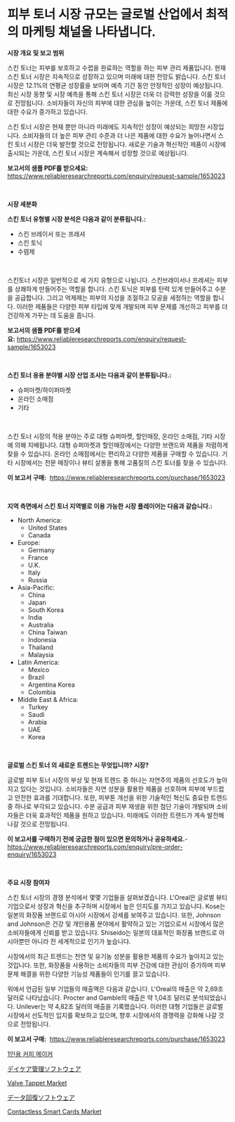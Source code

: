 <p><h1>피부 토너 시장 규모는 글로벌 산업에서 최적의 마케팅 채널을 나타냅니다.</h1></p><p><strong>시장 개요 및 보고 범위</strong></p>
<p><p>스킨 토너는 피부를 보호하고 수렵을 완료하는 역할을 하는 피부 관리 제품입니다. 현재 스킨 토너 시장은 지속적으로 성장하고 있으며 미래에 대한 전망도 밝습니다. 스킨 토너 시장은 12.1%의 연평균 성장률을 보이며 예측 기간 동안 안정적인 성장이 예상됩니다. 최신 시장 동향 및 시장 예측을 통해 스킨 토너 시장은 더욱 더 강력한 성장을 이룰 것으로 전망됩니다. 소비자들이 자신의 피부에 대한 관심을 높이는 가운데, 스킨 토너 제품에 대한 수요가 증가하고 있습니다.</p><p>스킨 토너 시장은 현재 뿐만 아니라 미래에도 지속적인 성장이 예상되는 희망찬 시장입니다. 소비자들의 더 높은 피부 관리 수준과 더 나은 제품에 대한 수요가 늘어나면서 스킨 토너 시장은 더욱 발전할 것으로 전망됩니다. 새로운 기술과 혁신적인 제품이 시장에 출시되는 가운데, 스킨 토너 시장은 계속해서 성장할 것으로 예상됩니다.</p></p>
<p><strong>보고서의 샘플 PDF를 받으세요:</strong> <a href="https://www.reliableresearchreports.com/enquiry/request-sample/1653023">https://www.reliableresearchreports.com/enquiry/request-sample/1653023</a></p>
<p>&nbsp;</p>
<p><strong>시장 세분화</strong></p>
<p><strong>스킨 토너 유형별 시장 분석은 다음과 같이 분류됩니다.:</strong></p>
<p><ul><li>스킨 브레이서 또는 프레셔</li><li>스킨 토닉</li><li>수렴제</li></ul></p>
<p>&nbsp;</p>
<p><p>스킨토너 시장은 일반적으로 세 가지 유형으로 나뉩니다. 스킨브레이서나 프레셔는 피부를 상쾌하게 만들어주는 역할을 합니다. 스킨 토닉은 피부를 탄력 있게 만들어주고 수분을 공급합니다. 그리고 억제제는 피부의 지성을 조절하고 모공을 세정하는 역할을 합니다. 이러한 제품들은 다양한 피부 타입에 맞게 개발되며 피부 문제를 개선하고 피부를 더 건강하게 가꾸는 데 도움을 줍니다.</p></p>
<p><strong>보고서의 샘플 PDF를 받으세요:</strong>&nbsp;<a href="https://www.reliableresearchreports.com/enquiry/request-sample/1653023">https://www.reliableresearchreports.com/enquiry/request-sample/1653023</a></p>
<p>&nbsp;</p>
<p><strong> 스킨 토너 응용 분야별 시장 산업 조사는 다음과 같이 분류됩니다.:</strong></p>
<p><ul><li>슈퍼마켓/하이퍼마켓</li><li>온라인 소매점</li><li>기타</li></ul></p>
<p>&nbsp;</p>
<p><p>스킨 토너 시장의 적용 분야는 주로 대형 슈퍼마켓, 할인매장, 온라인 소매점, 기타 시장에 의해 지배됩니다. 대형 슈퍼마켓과 할인매장에서는 다양한 브랜드와 제품을 저렴하게 찾을 수 있습니다. 온라인 소매점에서는 편리하고 다양한 제품을 구매할 수 있습니다. 기타 시장에서는 전문 매장이나 뷰티 살롱을 통해 고품질의 스킨 토너를 찾을 수 있습니다.</p></p>
<p><strong>이 보고서 구매:</strong>&nbsp; <a href="https://www.reliableresearchreports.com/purchase/1653023">https://www.reliableresearchreports.com/purchase/1653023</a></p>
<p>&nbsp;</p>
<p><strong>지역 측면에서 스킨 토너 지역별로 이용 가능한 시장 플레이어는 다음과 같습니다.:</strong></p>
<p><ul>
    <li>
        North America:
        <ul>
            <li>United States</li>
            <li>Canada</li>
        </ul>
    </li>
    <li>
        Europe:
        <ul>
            <li>Germany</li>
            <li>France</li>
            <li>U.K.</li>
            <li>Italy</li>
            <li>Russia</li>
        </ul>
    </li>
    <li>
        Asia-Pacific:
        <ul>
            <li>China</li>
            <li>Japan</li>
            <li>South Korea</li>
            <li>India</li>
            <li>Australia</li>
            <li>China Taiwan</li>
            <li>Indonesia</li>
            <li>Thailand</li>
            <li>Malaysia</li>
        </ul>
    </li>
    <li>
        Latin America:
        <ul>
            <li>Mexico</li>
            <li>Brazil</li>
            <li>Argentina Korea</li>
            <li>Colombia</li>
        </ul>
    </li>
    <li>
        Middle East & Africa:
        <ul>
            <li>Turkey</li>
            <li>Saudi</li>
            <li>Arabia</li>
            <li>UAE</li>
            <li>Korea</li>
        </ul>
    </li>
    </ul></p>
<p>&nbsp;</p>
<p><strong>글로벌 스킨 토너 의 새로운 트렌드는 무엇입니까? 시장?</strong></p>
<p><p>글로벌 피부 토너 시장의 부상 및 현재 트렌드 중 하나는 자연주의 제품의 선호도가 높아지고 있다는 것입니다. 소비자들은 자연 성분을 활용한 제품을 선호하며 피부에 부드럽고 안전한 효과를 기대합니다. 또한, 피부톤 개선을 위한 기술적인 혁신도 중요한 트렌드 중 하나로 부각되고 있습니다. 수분 공급과 피부 재생을 위한 첨단 기술이 개발되며 소비자들은 더욱 효과적인 제품을 원하고 있습니다. 미래에도 이러한 트렌드가 계속 발전해 나갈 것으로 전망됩니다.</p></p>
<p><strong>이 보고서를 구매하기 전에 궁금한 점이 있으면 문의하거나 공유하세요.</strong>- <a href="https://www.reliableresearchreports.com/enquiry/pre-order-enquiry/1653023">https://www.reliableresearchreports.com/enquiry/pre-order-enquiry/1653023</a></p>
<p>&nbsp;</p>
<p><strong>주요 시장 참여자</strong></p>
<p><p>스킨 토너 시장의 경쟁 분석에서 몇몇 기업들을 살펴보겠습니다. L'Oreal은 글로벌 뷰티 기업으로서 성장과 혁신을 추구하며 시장에서 높은 인지도를 가지고 있습니다. Kose는 일본의 화장품 브랜드로 아시아 시장에서 강세를 보여주고 있습니다. 또한, Johnson and Johnson은 건강 및 개인용품 분야에서 활약하고 있는 기업으로서 시장에서 많은 소비자들에게 신뢰를 받고 있습니다. Shiseido는 일본의 대표적인 화장품 브랜드로 아시아뿐만 아니라 전 세계적으로 인기가 높습니다.</p><p>시장에서의 최근 트렌드는 천연 및 유기농 성분을 활용한 제품의 수요가 높아지고 있는 것입니다. 또한, 화장품을 사용하는 소비자들의 피부 건강에 대한 관심이 증가하며 피부 문제 해결을 위한 다양한 기능성 제품들이 인기를 끌고 있습니다.</p><p>위에서 언급된 일부 기업들의 매출액은 다음과 같습니다. L'Oreal의 매출은 약 2,69조 달러로 나타났습니다. Procter and Gamble의 매출은 약 1,04조 달러로 분석되었습니다. Unilever는 약 4,82조 달러의 매출을 기록했습니다. 이러한 대형 기업들은 글로벌 시장에서 선도적인 입지를 확보하고 있으며, 향후 시장에서의 경쟁력을 강화해 나갈 것으로 전망됩니다.</p></p>
<p><strong>이 보고서 구매:</strong>&nbsp;&nbsp;<a href="https://www.reliableresearchreports.com/purchase/1653023">https://www.reliableresearchreports.com/purchase/1653023</a></p>
<p><p><a href="https://github.com/vsap75a286l/Market-Research-Report-List-1/blob/main/734169210568.md">1인용 커피 메이커</a></p><p><a href="https://github.com/NashBeahan2023/Market-Research-Report-List-1/blob/main/478258311512.md">デイケア管理ソフトウェア</a></p><p><a href="https://issuu.com/reportprime-2/docs/valve-tappet-market-size-2030.pptx">Valve Tappet Market</a></p><p><a href="https://github.com/joaejkdzgyljvo6/Market-Research-Report-List-1/blob/main/304315211511.md">データ回復ソフトウェア</a></p><p><a href="https://github.com/lylyparadise/Market-Research-Report-List-2/blob/main/contactless-smart-cards-market.md">Contactless Smart Cards Market</a></p></p>
